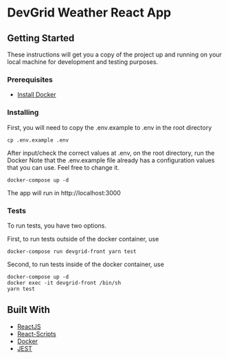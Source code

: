 # DevGrid Weather React App

## Getting Started

These instructions will get you a copy of the project up and running on your local machine for development and testing purposes.

### Prerequisites

- [Install Docker](https://docs.docker.com/engine/install/)

### Installing

First, you will need to copy the .env.example to .env in the root directory

```
cp .env.example .env
```

After input/check the correct values at .env, on the root directory, run the Docker
Note that the .env.example file already has a configuration values that you can use. Feel free to change it.

```
docker-compose up -d
```

The app will run in http://localhost:3000

### Tests

To run tests, you have two options.

First, to run tests outside of the docker container, use
```
docker-compose run devgrid-front yarn test
```

Second, to run tests inside of the docker container, use
```
docker-compose up -d
docker exec -it devgrid-front /bin/sh
yarn test
```

## Built With

* [ReactJS](https://reactjs.org/)
* [React-Scripts](https://create-react-app.dev/docs/getting-started/)
* [Docker](https://www.docker.com/)
* [JEST](https://jestjs.io/)
